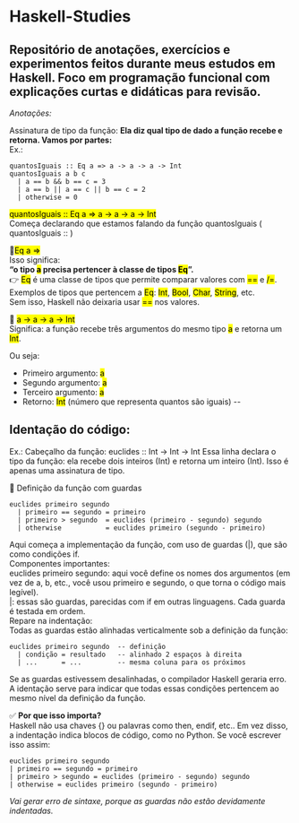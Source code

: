 # Haskell-Studies
Repositório de anotações, exercícios e experimentos feitos durante meus estudos em Haskell. Foco em programação funcional com explicações curtas e didáticas para revisão.
---
*Anotações:*

Assinatura de tipo da função: **Ela diz qual tipo de dado a função recebe e retorna. Vamos por partes:**  
Ex.:    
```
quantosIguais :: Eq a => a -> a -> a -> Int
quantosIguais a b c
  | a == b && b == c = 3
  | a == b || a == c || b == c = 2
  | otherwise = 0
```
<mark>quantosIguais :: Eq a => a -> a -> a -> Int</mark>  
Começa declarando que estamos falando da função quantosIguais ( quantosIguais :: )  
  
📌<mark>Eq a =></mark>  
Isso significa:  
**“o tipo <mark>a</mark> precisa pertencer à classe de tipos <mark>Eq</mark>”.**  
👉 <mark>Eq</mark> é uma classe de tipos que permite comparar valores com <mark>==</mark> e <mark>/=</mark>.  
Exemplos de tipos que pertencem a <mark>Eq</mark>: <mark>Int</mark>, <mark>Bool</mark>, <mark>Char</mark>, <mark>String</mark>, etc.  
Sem isso, Haskell não deixaria usar <mark>==</mark> nos valores.  

📌 <mark>a -> a -> a -> Int</mark>  
Significa: a função recebe três argumentos do mesmo tipo <mark>a</mark> e retorna um <mark>Int</mark>.  

Ou seja:  
* Primeiro argumento: <mark>a</mark>
* Segundo argumento: <mark>a</mark>
* Terceiro argumento: <mark>a</mark>    
* Retorno: <mark>Int</mark> (número que representa quantos são iguais)
--
## Identação do código:  
Ex.:
Cabeçalho da função: euclides :: Int -> Int -> Int
Essa linha declara o tipo da função: ela recebe dois inteiros (Int) e retorna um inteiro (Int). Isso é apenas uma assinatura de tipo.

📌 Definição da função com guardas  
```
euclides primeiro segundo
  | primeiro == segundo = primeiro
  | primeiro > segundo  = euclides (primeiro - segundo) segundo
  | otherwise           = euclides primeiro (segundo - primeiro)

```  

Aqui começa a implementação da função, com uso de guardas (|), que são como condições if.  
Componentes importantes:  
euclides primeiro segundo: aqui você define os nomes dos argumentos (em vez de a, b, etc., você usou primeiro e segundo, o que torna o código mais legível).   
|: essas são guardas, parecidas com if em outras linguagens. Cada guarda é testada em ordem.  
Repare na indentação:  
Todas as guardas estão alinhadas verticalmente sob a definição da função:  
```
euclides primeiro segundo  -- definição
  | condição = resultado   -- alinhado 2 espaços à direita
  | ...      = ...         -- mesma coluna para os próximos

```
Se as guardas estivessem desalinhadas, o compilador Haskell geraria erro. A identação serve para indicar que todas essas condições pertencem ao mesmo nível da definição da função.  

✅ **Por que isso importa?**  
Haskell não usa chaves {} ou palavras como then, endif, etc.. Em vez disso, a indentação indica blocos de código, como no Python. Se você escrever isso assim:  
```
euclides primeiro segundo
| primeiro == segundo = primeiro
| primeiro > segundo = euclides (primeiro - segundo) segundo
| otherwise = euclides primeiro (segundo - primeiro)

```
*Vai gerar erro de sintaxe, porque as guardas não estão devidamente indentadas.*
